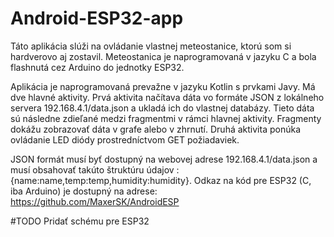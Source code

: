 # Android-ESP32-app 
Táto aplikácia slúži na ovládanie vlastnej meteostanice, ktorú som si hardverovo aj zostavil. 
Meteostanica je naprogramovaná v jazyku C a bola flashnutá cez Arduino do jednotky ESP32.

Aplikácia je naprogramovaná prevažne v jazyku Kotlin s prvkami Javy. Má dve hlavné aktivity. Prvá aktivita načítava dáta vo formáte JSON z lokálneho servera 192.168.4.1/data.json a ukladá ich do vlastnej databázy. 
Tieto dáta sú následne zdieľané medzi fragmentmi v rámci hlavnej aktivity. 
Fragmenty dokážu zobrazovať dáta v grafe alebo v zhrnutí. Druhá aktivita ponúka ovládanie LED diódy prostredníctvom GET požiadaviek.

JSON formát musí byť dostupný na webovej adrese 192.168.4.1/data.json a musí obsahovať takúto štruktúru údajov : {name:name,temp:temp,humidity:humidity}. Odkaz na kód pre ESP32 (C, iba Arduino) je dostupný na adrese: https://github.com/MaxerSK/AndroidESP

#TODO Pridať schému pre ESP32

